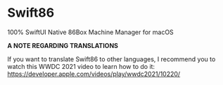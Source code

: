 # Swift86
100% SwiftUI Native 86Box Machine Manager for macOS

**A NOTE REGARDING TRANSLATIONS**

If you want to translate Swift86 to other languages, I recommend you to watch this WWDC 2021 video to learn how to do it:
https://developer.apple.com/videos/play/wwdc2021/10220/
